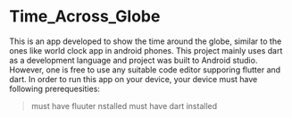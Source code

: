 # Time_Across_Globe
This is an app developed to show the time around the globe, similar to the ones like world clock app in android phones. 
This project mainly uses dart as a development language and project was built to Android studio.
However, one is free to use any suitable code editor supporing flutter and dart.
In order to run this app on your device, your device must have following prerequesities:
> must have fluuter nstalled
> must have dart installed
